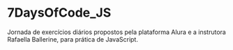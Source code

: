 # 7DaysOfCode_JS

Jornada de exercícios diários propostos pela plataforma Alura e a instrutora Rafaella Ballerine, para prática de JavaScript.
